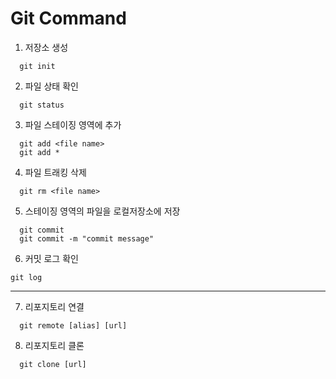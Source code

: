 # Git Command

1. 저장소 생성
```
  git init
```
2. 파일 상태 확인
```
  git status
```
3. 파일 스테이징 영역에 추가
```
  git add <file name>
  git add *
```
4. 파일 트래킹 삭제
```
  git rm <file name>
```
5. 스테이징 영역의 파일을 로컬저장소에 저장
```
  git commit
  git commit -m "commit message"
```
6. 커밋 로그 확인
```
git log
```

* * *
7. 리포지토리 연결
```
  git remote [alias] [url]
```

8. 리포지토리 클론
```
  git clone [url]
```
